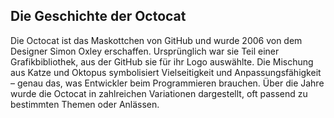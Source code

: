 ## Die Geschichte der Octocat

Die Octocat ist das Maskottchen von GitHub und wurde 2006 von dem Designer Simon Oxley erschaffen. Ursprünglich war sie Teil einer Grafikbibliothek, aus der GitHub sie für ihr Logo auswählte. Die Mischung aus Katze und Oktopus symbolisiert Vielseitigkeit und Anpassungsfähigkeit – genau das, was Entwickler beim Programmieren brauchen. Über die Jahre wurde die Octocat in zahlreichen Variationen dargestellt, oft passend zu bestimmten Themen oder Anlässen.
